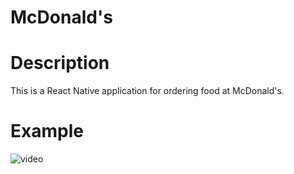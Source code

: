# McDonald's

# Description
This is a React Native application for ordering food at McDonald's.
# Example

![video](https://media3.giphy.com/media/0928rsNsyiCSCaOWY6/giphy.gif?cid=790b761179a875cc26510dd69ea3f3db00e7a913402c2ad8&rid=giphy.gif&ct=g)


